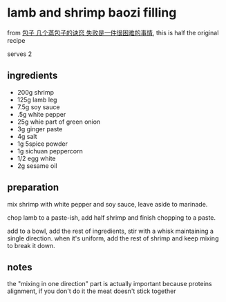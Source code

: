 # lamb and shrimp baozi filling

from [包子 几个蒸包子的诀窍 失败是一件很困难的事情](https://youtu.be/M6DD504lDac), this is half the original recipe

serves 2

## ingredients

- 200g shrimp
- 125g lamb leg
- 7.5g soy sauce
- .5g white pepper
- 25g whie part of green onion
- 3g ginger paste
- 4g salt
- 1g 5spice powder
- 1g sichuan peppercorn
- 1/2 egg white
- 2g sesame oil

## preparation

mix shrimp with white pepper and soy sauce, leave aside to marinade.

chop lamb to a paste-ish, add half shrimp and finish chopping to a paste.

add to a bowl, add the rest of ingredients, stir with a whisk maintaining a single direction. when it's uniform, add the rest of shrimp and keep mixing to break it down.

## notes

the "mixing in one direction" part is actually important because proteins alignment, if you don't do it the meat doesn't stick together